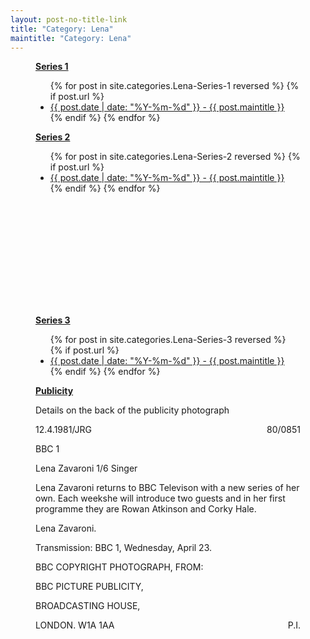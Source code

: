 ```yaml
---
layout: post-no-title-link
title: "Category: Lena"
maintitle: "Category: Lena"
---
```


<figure class="fig1">
<div class="CardLayout">
<div class="CardItem"><strong id="infobox1"><a href="#infobox1">Series 1</a></strong></div>
<div class="CardItem">
<ul>
  {% for post in site.categories.Lena-Series-1 reversed %}
    {% if post.url %}
        <li><a href="{{ post.url }}">{{ post.date | date: "%Y-%m-%d" }} - {{ post.maintitle }}</a></li>
    {% endif %}
  {% endfor %}
</ul>
</div>
</div>
</figure>

<figure class="fig2">
<div class="CardLayout series2">
<div class="CardItem"><strong id="infobox2"><a href="#infobox2">Series 2</a></strong></div>
<div class="CardItem">
<ul>
  {% for post in site.categories.Lena-Series-2 reversed %}
    {% if post.url %}
        <li><a href="{{ post.url }}">{{ post.date | date: "%Y-%m-%d" }} - {{ post.maintitle }}</a></li>
    {% endif %}
  {% endfor %}
</ul>
</div>
</div>
</figure>

<figure class="fig3">
<div class="CardLayout">
<div class="CardItem"><strong id="infobox3"><a href="#infobox3">Series 3</a></strong></div>
<div class="CardItem">
<ul>
  {% for post in site.categories.Lena-Series-3 reversed %}
    {% if post.url %}
        <li><a href="{{ post.url }}">{{ post.date | date: "%Y-%m-%d" }} - {{ post.maintitle }}</a></li>
    {% endif %}
  {% endfor %}
</ul>
</div>
</div>
</figure>

<figure class="fig3">
<div class="CardLayout">
<div class="CardItem"><strong id="infobox4"><a href="#infobox4">Publicity</a></strong></div>
<div class="CardItem">
<p>Details on the back of the publicity photograph</p>
<p>12.4.1981/JRG <span style="float: right;">80/0851</span></p>
<p>BBC 1</p>
<p>Lena Zavaroni 1/6 Singer</p>
<p>Lena Zavaroni returns to BBC Televison with a new series of her own. Each weekshe will introduce two guests and in her first programme they are Rowan Atkinson and Corky Hale.</p>
<p>Lena Zavaroni.</p>
<p>Transmission: BBC 1, Wednesday, April 23.</p>
<p>BBC COPYRIGHT PHOTOGRAPH, FROM:</p>
<p>BBC PICTURE PUBLICITY,</p>
<p>BROADCASTING HOUSE,</p>
<p>LONDON. W1A 1AA <span style="float: right;">P.I.</span></p>
</div>
</div>
</figure>

<style>
.series2 {height: 279px}
@media screen and (orientation:portrait) {.blogger-card {height: unset;}}
</style>

